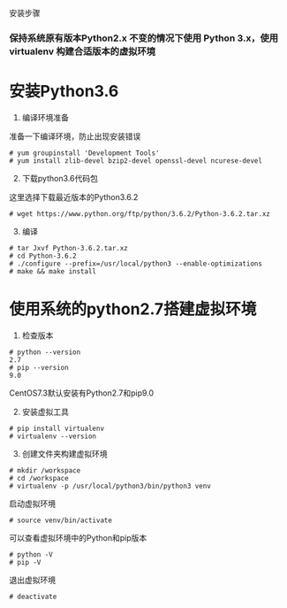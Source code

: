安装步骤

### 保持系统原有版本Python2.x 不变的情况下使用 Python 3.x，使用 virtualenv 构建合适版本的虚拟环境

# 安装Python3.6

1. 编译环境准备

准备一下编译环境，防止出现安装错误
```
# yum groupinstall 'Development Tools'
# yum install zlib-devel bzip2-devel openssl-devel ncurese-devel
```
 
2. 下载python3.6代码包

这里选择下载最近版本的Python3.6.2
```
# wget https://www.python.org/ftp/python/3.6.2/Python-3.6.2.tar.xz
```

3. 编译
```
# tar Jxvf Python-3.6.2.tar.xz
# cd Python-3.6.2
# ./configure --prefix=/usr/local/python3 --enable-optimizations
# make && make install
```

# 使用系统的python2.7搭建虚拟环境

1. 检查版本
```
# python --version
2.7
# pip --version
9.0
```

CentOS7.3默认安装有Python2.7和pip9.0

2. 安装虚拟工具
```
# pip install virtualenv
# virtualenv --version
```

3. 创建文件夹构建虚拟环境
```
# mkdir /workspace
# cd /workspace
# virtualenv -p /usr/local/python3/bin/python3 venv
```

启动虚拟环境
```
# source venv/bin/activate
```

可以查看虚拟环境中的Python和pip版本
```
# python -V
# pip -V
```

退出虚拟环境
```
# deactivate
```